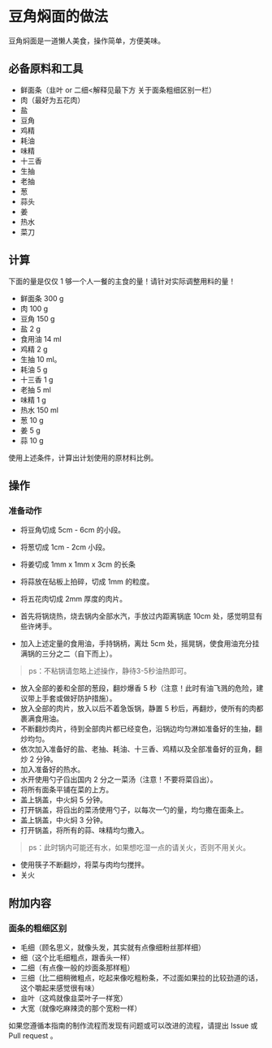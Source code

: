 # 豆角焖面的做法

豆角焖面是一道懒人美食，操作简单，方便美味。

## 必备原料和工具

* 鲜面条（韭叶 or 二细<解释见最下方 关于面条粗细区别一栏）
* 肉（最好为五花肉）
* 盐
* 豆角
* 鸡精
* 耗油
* 味精
* 十三香
* 生抽
* 老抽
* 葱
* 蒜头
* 姜
* 热水
* 菜刀

## 计算

下面的量是仅仅 1 够一个人一餐的主食的量！请针对实际调整用料的量！

- 鲜面条 300 g 
- 肉 100 g
- 豆角 150 g
- 盐 2 g
- 食用油 14 ml
- 鸡精 2 g
- 生抽 10 ml。
- 耗油 5 g
- 十三香 1 g
- 老抽 5 ml
- 味精 1 g
- 热水 150 ml
- 葱 10 g
- 姜 5 g
- 蒜 10 g

使用上述条件，计算出计划使用的原材料比例。

## 操作

### 准备动作

* 将豆角切成 5cm - 6cm 的小段。
* 将葱切成 1cm - 2cm 小段。
* 将姜切成 1mm x 1mm x 3cm 的长条
* 将蒜放在砧板上拍碎，切成 1mm 的粒度。
* 将五花肉切成 2mm 厚度的肉片。

* 首先将锅烧热，烧去锅内全部水汽，手放过内距离锅底 10cm 处，感觉明显有些许烤手。
* 加入上述定量的食用油，手持锅柄，离灶 5cm 处，摇晃锅，使食用油充分挂满锅的三分之二（自下而上）。

> ps：不粘锅请忽略上述操作，静待3-5秒油热即可。

* 放入全部的姜和全部的葱段，翻炒爆香 5 秒（注意！此时有油飞溅的危险，建议带上手套或做好防护措施）。
* 放入全部的肉片，放入以后不着急饭锅，静置 5 秒后，再翻炒，使所有的肉都裹满食用油。
* 不断翻炒肉片，待到全部肉片都已经变色，沿锅边均匀淋如准备好的生抽，翻炒均匀。
* 依次加入准备好的盐、老抽、耗油、十三香、鸡精以及全部准备好的豆角，翻炒 2 分钟。
* 加入准备好的热水。
* 水开使用勺子舀出国内 2 分之一菜汤（注意！不要将菜舀出）。
* 将所有面条平铺在菜的上方。
* 盖上锅盖，中火焖 5 分钟。
* 打开锅盖，将舀出的菜汤使用勺子，以每次一勺的量，均匀撒在面条上。
* 盖上锅盖，中火焖 3 分钟。
* 打开锅盖，将所有的蒜、味精均匀撒入。

> ps：此时锅内可能还有水，如果想吃湿一点的请关火，否则不用关火。

* 使用筷子不断翻炒，将菜与肉均匀搅拌。
* 关火

## 附加内容

### 面条的粗细区别

* 毛细（顾名思义，就像头发，其实就有点像细粉丝那样细）
* 细（这个比毛细粗点，跟香头一样）
* 二细（有点像一般的炒面条那样粗）
* 三细（比二细稍微粗点，吃起来像吃粗粉条，不过面如果拉的比较劲道的话，这个嚼起来感觉很有味）
* 韭叶（这鸡就像韭菜叶子一样宽）
* 大宽（就像吃麻辣烫的那个宽粉一样）

如果您遵循本指南的制作流程而发现有问题或可以改进的流程，请提出 Issue 或 Pull request 。
